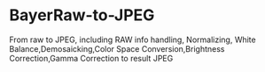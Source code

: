# BayerRaw-to-JPEG
From raw to JPEG, including RAW info handling, Normalizing, White Balance,Demosaicking,Color Space Conversion,Brightness Correction,Gamma Correction to result JPEG
